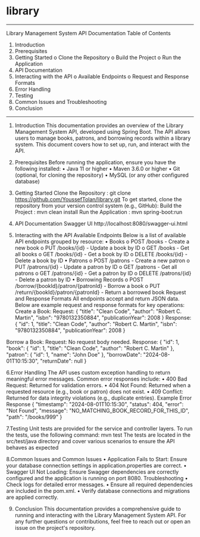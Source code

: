 # library
________________________________________
Library Management System API Documentation
Table of Contents
1.	Introduction
2.	Prerequisites
3.	Getting Started
o	Clone the Repository
o	Build the Project
o	Run the Application
4.	API Documentation
5.	Interacting with the API
o	Available Endpoints
o	Request and Response Formats
6.	Error Handling
7.	Testing
8.	Common Issues and Troubleshooting
9.	Conclusion
------------------------------------------------------
1. Introduction 
This documentation provides an overview of the Library Management System API, developed using Spring Boot. The API allows users to manage books, patrons, and borrowing records within a library system. This document covers how to set up, run, and interact with the API.

2. Prerequisites 
Before running the application, ensure you have the following installed:
•	Java 11 or higher
•	Maven 3.6.0 or higher
•	Git (optional, for cloning the repository)
•	MySQL (or any other configured database)


3. Getting Started 
Clone the Repository : git clone https://github.com/YoussefTolan/library.git
To get started, clone the repository from your version control system (e.g., GitHub):
Build the Project : mvn clean install
Run the Application : mvn spring-boot:run

4. API Documentation 
Swagger UI
http://localhost:8080/swagger-ui.html

5. Interacting with the API 
Available Endpoints 
Below is a list of available API endpoints grouped by resource:
•	Books
o	POST /books - Create a new book
o	PUT /books/{id} - Update a book by ID
o	GET /books - Get all books
o	GET /books/{id} - Get a book by ID
o	DELETE /books/{id} - Delete a book by ID
•	Patrons
o	POST /patrons - Create a new patron
o	PUT /patrons/{id} - Update a patron by ID
o	GET /patrons - Get all patrons
o	GET /patrons/{id} - Get a patron by ID
o	DELETE /patrons/{id} - Delete a patron by ID
•	Borrowing Records
o	POST /borrow/{bookId}/patron/{patronId} - Borrow a book
o	PUT /return/{bookId}/patron/{patronId} - Return a borrowed book
Request and Response Formats 
All endpoints accept and return JSON data. Below are example request and response formats for key operations:
Create a Book:
Request: {
    "title": "Clean Code",
    "author": "Robert C. Martin",
    "isbn": "9780132350884",
    "publicationYear": 2008
}
Response: {
    "id": 1,
    "title": "Clean Code",
    "author": "Robert C. Martin",
    "isbn": "9780132350884",
    "publicationYear": 2008
}

Borrow a Book:
Request: No request body needed.
Response: {
    "id": 1,
    "book": {
        "id": 1,
        "title": "Clean Code",
        "author": "Robert C. Martin"
    },
    "patron": {
        "id": 1,
        "name": "John Doe"
    },
    "borrowDate": "2024-08-01T10:15:30",
    "returnDate": null
} 


6.Error Handling 
The API uses custom exception handling to return meaningful error messages. Common error responses include:
•	400 Bad Request: Returned for validation errors.
•	404 Not Found: Returned when a requested resource (e.g., book or patron) does not exist.
•	409 Conflict: Returned for data integrity violations (e.g., duplicate entries).
Example Error Response
{
    "timestamp": "2024-08-01T10:15:30",
    "status": 404,
    "error": "Not Found",
    "message": "NO_MATCHING_BOOK_RECORD_FOR_THIS_ID",
    "path": "/books/999"
}

7.Testing 
Unit tests are provided for the service and controller layers. To run the tests, use the following command:
mvn test
The tests are located in the src/test/java directory and cover various scenarios to ensure the API behaves as expected

8.Common Issues and 
Common Issues
•	Application Fails to Start: Ensure your database connection settings in application.properties are correct.
•	Swagger UI Not Loading: Ensure Swagger dependencies are correctly configured and the application is running on port 8080.
Troubleshooting
•	Check logs for detailed error messages.
•	Ensure all required dependencies are included in the pom.xml.
•	Verify database connections and migrations are applied correctly.


9. Conclusion 
This documentation provides a comprehensive guide to running and interacting with the Library Management System API. For any further questions or contributions, feel free to reach out or open an issue on the project's repository.




